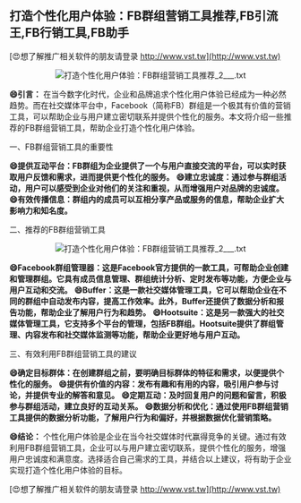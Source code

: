 ## **打造个性化用户体验：FB群组营销工具推荐,FB引流王,FB行销工具,FB助手**

[😍想了解推广相关软件的朋友请登录 http://www.vst.tw](http://www.vst.tw)

 <center><img src="https://vst.tw/MP4/tuiguang/png/7.png" alt="打造个性化用户体验：FB群组营销工具推荐_2___.txt"></center>

**😄引言：**
在当今数字化时代，企业和品牌追求个性化用户体验已经成为一种必然趋势。而在社交媒体平台中，Facebook（简称FB）群组是一个极其有价值的营销工具，可以帮助企业与用户建立密切联系并提供个性化的服务。本文将介绍一些推荐的FB群组营销工具，帮助企业打造个性化用户体验。

一、FB群组营销工具的重要性

**😄提供互动平台：FB群组为企业提供了一个与用户直接交流的平台，可以实时获取用户反馈和需求，进而提供更个性化的服务。**
**😄建立忠诚度：通过参与群组活动，用户可以感受到企业对他们的关注和重视，从而增强用户对品牌的忠诚度。**
**😄有效传播信息：群组内的成员可以互相分享产品或服务的信息，帮助企业扩大影响力和知名度。**

二、推荐的FB群组营销工具

 <center><img src="https://vst.tw/MP4/tuiguang/png/8.png" alt="打造个性化用户体验：FB群组营销工具推荐_2___.txt"></center>

**😄Facebook群组管理器：这是Facebook官方提供的一款工具，可帮助企业创建和管理群组。它具有成员信息管理、群组统计分析、定时发布等功能，方便企业与用户互动和交流。**
**😄Buffer：这是一款社交媒体管理工具，它可以帮助企业在不同的群组中自动发布内容，提高工作效率。此外，Buffer还提供了数据分析和报告功能，帮助企业了解用户行为和趋势。**
**😄Hootsuite：这是另一款强大的社交媒体管理工具，它支持多个平台的管理，包括FB群组。Hootsuite提供了群组管理、内容发布和社交媒体监测等功能，帮助企业更好地与用户互动。**

三、有效利用FB群组营销工具的建议

**😄确定目标群体：在创建群组之前，要明确目标群体的特征和需求，以便提供个性化的服务。**
**😄提供有价值的内容：发布有趣和有用的内容，吸引用户参与讨论，并提供专业的解答和意见。**
**😄定期互动：及时回复用户的问题和留言，积极参与群组活动，建立良好的互动关系。**
**😄数据分析和优化：通过使用FB群组营销工具提供的数据分析功能，了解用户行为和偏好，并根据数据优化营销策略。**

**😄结论：**
个性化用户体验是企业在当今社交媒体时代赢得竞争的关键。通过有效利用FB群组营销工具，企业可以与用户建立密切联系，提供个性化的服务，增强用户忠诚度和满意度。选择适合自己需求的工具，并结合以上建议，将有助于企业实现打造个性化用户体验的目标。

[😍想了解推广相关软件的朋友请登录 http://www.vst.tw](http://www.vst.tw)



